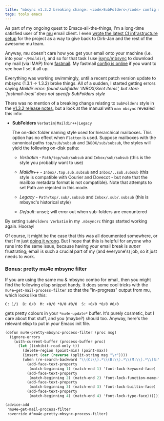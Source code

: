 ```yaml
---
title: "mbsync v1.3.2 breaking change: <code>SubFolders</code> config required"
tags: tools emacs
---
```


As part of my ongoing quest to Emacs-all-the-things, I'm a long-time satisfied
user of the [mu](https://www.djcbsoftware.nl/code/mu/) email client. I even
[wrote the latest CI infrastructure setup](https://github.com/djcb/mu/pull/1725)
for the project as a way to give back to Dirk-Jan and the rest of the awesome mu
team.

Anyway, mu doesn't care how you get your email onto your machine (i.e. into your
`~/Maildir`), and so for that task I use
[isync/mbsync](https://isync.sourceforge.net/mbsync.html) to download my mail
(via IMAP) from [fastmail](https://www.fastmail.com/). My fastmail [config is
online](https://github.com/benswift/.dotfiles/blob/master/mbsyncrc) if you want
to see how I set it all up.

Everything was working swimmingly, until a recent patch version update to mbsync
(1.3.1 -> 1.3.2) broke things. All of a sudden, I started getting errors saying
_Maildir error: found subfolder 'INBOX/Sent Items', but store 'fastmail-local'
does not specify SubFolders style_

There was no mention of a breaking change relating to `SubFolders` style in the
[v1.3.2 release
notes](https://sourceforge.net/projects/isync/files/isync/1.3.2/), but a look at
the manual with `man mbsync` revealed this info:

- **SubFolders** `Verbatim|Maildir++|Legacy`

  The on-disk folder naming style used for hierarchical mailboxes. This option
  has no effect when `Flatten` is used. Suppose mailboxes with the canonical
  paths `top/sub/subsub` and `INBOX/sub/subsub`, the styles will yield the
  following on-disk paths:

  - _Verbatim_ - `Path/top/sub/subsub` and `Inbox/sub/subsub` (this is the style
    you probably want to use)

  - _Maildir++_ - `Inbox/.top.sub.subsub` and `Inbox/..sub.subsub` (this style
    is compatible with Courier and Dovecot - but note that the mailbox metadata
    format is not compatible). Note that attempts to set Path are rejected in
    this mode.

  - _Legacy_ - `Path/top/.sub/.subsub` and `Inbox/.sub/.subsub` (this is
    mbsync's historical style)

  - _Default_: unset; will error out when sub-folders are encountered

By setting `SubFolders Verbatim` in my `.mbsyncrc` things started working again.
Hooray!

Of course, it might be the case that this was all documented somewhere, or that
I'm just [doing it wrong](https://knowyourmeme.com/memes/youre-doing-it-wrong).
But I hope that this is helpful for anyone who runs into the same issue, because
having your email break is _super_ frustrating; email is such a crucial part of
my (and everyone's) job, so it just needs to work.

### Bonus: pretty mu4e mbsync filter

If you are using the same mu & mbsync combo for email, then you might find the
following elisp snippet handy. It does some cool tricks with the
`mu4e~get-mail-process-filter` so that the "in-progress" output from mu, which
looks like this:

```text
C: 1/1  B: 0/0  M: +0/0 *0/0 #0/0  S: +0/0 *0/0 #0/0
```

gets pretty colours in your `*mu4e-update*` buffer. It's purely cosmetic, but I
care about that stuff, and you (maybe?) should too. Anyway, here's the relevant
elisp to put in your Emacs init file.

```scheme
(defun mu4e-pretty-mbsync-process-filter (proc msg)
  (ignore-errors
    (with-current-buffer (process-buffer proc)
      (let ((inhibit-read-only t))
        (delete-region (point-min) (point-max))
        (insert (car (reverse (split-string msg "\r"))))
        (when (re-search-backward "\\(C:\\).*\\(B:\\).*\\(M:\\).*\\(S:\\)")
          (add-face-text-property
           (match-beginning 1) (match-end 1) 'font-lock-keyword-face)
          (add-face-text-property
           (match-beginning 2) (match-end 2) 'font-lock-function-name-face)
          (add-face-text-property
           (match-beginning 3) (match-end 3) 'font-lock-builtin-face)
          (add-face-text-property
           (match-beginning 4) (match-end 4) 'font-lock-type-face))))))

(advice-add
 'mu4e~get-mail-process-filter
 :override #'mu4e-pretty-mbsync-process-filter)
```
